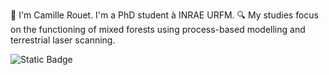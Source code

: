 👋 I'm Camille Rouet. I'm a PhD student à INRAE URFM. 
🔍 My studies focus on the functioning of mixed forests using process-based modelling and terrestrial laser scanning.

![Static Badge](https://img.shields.io/badge/orcid-grey?style=for-the-badge&logo=Orcid&link=https%3A%2F%2Forcid.org%2Fmy-orcid%3Forcid%3D0009-0006-2076-0869)


<!--
**camille-rouet/camille-rouet** is a ✨ _special_ ✨ repository because its `README.md` (this file) appears on your GitHub profile.

Here are some ideas to get you started:

- 🔭 I’m currently working on ...
- 🌱 I’m currently learning ...
- 👯 I’m looking to collaborate on ...
- 🤔 I’m looking for help with ...
- 💬 Ask me about ...
- 📫 How to reach me: ...
- 😄 Pronouns: ...
- ⚡ Fun fact: ...
-->
